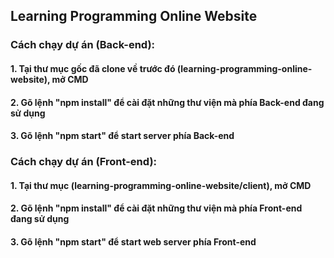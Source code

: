 ## Learning Programming Online Website

### Cách chạy dự án (Back-end):

#### 1. Tại thư mục gốc đã clone về trước đó (learning-programming-online-website), mở CMD

#### 2. Gõ lệnh "npm install" để cài đặt những thư viện mà phía Back-end đang sử dụng

#### 3. Gõ lệnh "npm start" để start server phía Back-end

### Cách chạy dự án (Front-end):

#### 1. Tại thư mục (learning-programming-online-website/client), mở CMD

#### 2. Gõ lệnh "npm install" để cài đặt những thư viện mà phía Front-end đang sử dụng

#### 3. Gõ lệnh "npm start" để start web server phía Front-end
